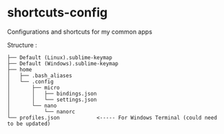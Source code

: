 # shortcuts-config

Configurations and shortcuts for my common apps  
  
Structure :  
  
```
├── Default (Linux).sublime-keymap
├── Default (Windows).sublime-keymap
├── home
│   ├── .bash_aliases
│   └── .config
│       ├── micro
│       │   ├── bindings.json
│       │   └── settings.json
│       └── nano
│           └── nanorc
└── profiles.json            <----- For Windows Terminal (could need to be updated)

```

